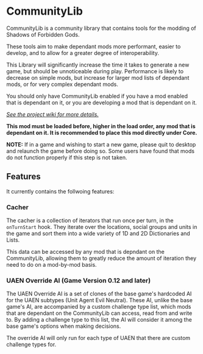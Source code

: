 # CommunityLib
CommunityLib is a community library that contains tools for the modding of Shadows of Forbidden Gods.

These tools aim to make dependant mods more performant, easier to develop, and to allow for a greater degree of interoperability.

This Library will significantly increase the time it takes to generate a new game, but should be unnoticeable during play. Performance is likely to decrease on simple mods, but increase for larger mod lists of dependant mods, or for very complex dependant mods.

You should only have CommunityLib enabled if you have a mod enabled that is dependant on it, or you are developing a mod that is dependant on it.

*[See the project wiki for more details.](https://github.com/ilikegoodfood/CommunityLib/wiki)*

**This mod must be loaded before, higher in the load order, any mod that is dependant on it. It is recommended to place this mod directly under Core.**

**NOTE:** If in a game and wishing to start a new game, please quit to desktop and relaunch the game before doing so. Some users have found that mods do not function properly if this step is not taken.

## Features
It currently contains the follwoing features:

### Cacher
The cacher is a collection of iterators that run once per turn, in the `onTurnStart` hook. They iterate over the locations, social groups and units in the game and sort them into a wide variety of 1D and 2D Dictionaries and Lists.

This data can be accessed by any mod that is depndant on the CommunityLib, allowing them to greatly reduce the amount of iteration they need to do on a mod-by-mod basis.

### UAEN Override AI (Game Version 0.12 and later)
The UAEN Override AI is a set of clones of the base game's hardcoded AI for the UAEN subtypes (Unit Agent Evil Neutral). These AI, unlike the base game's AI, are accompanied by a custom challenge type list, which mods that are dependant on the CommunityLib can access, read from and write to. By adding a challenge type to this list, the AI will consider it among the base game's options when making decisions.

The override AI will only run for each type of UAEN that there are custom challenge types for.

